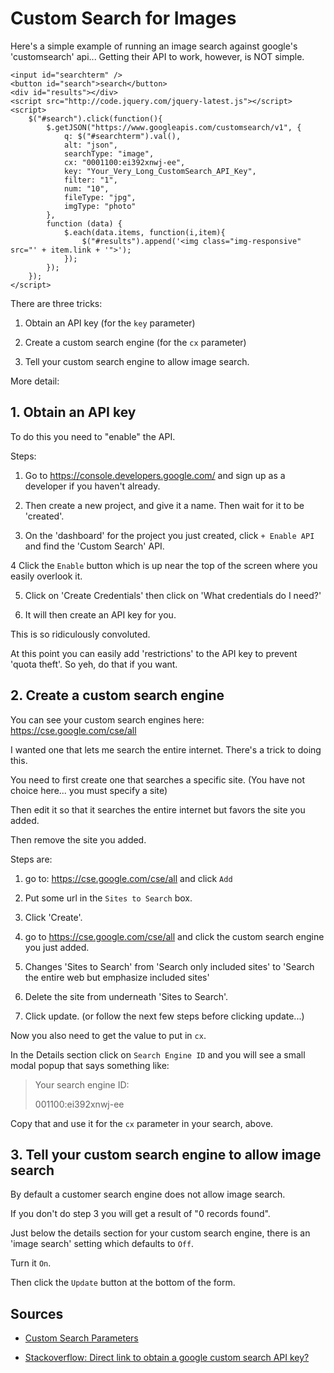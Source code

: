 ﻿# Custom Search for Images

Here's a simple example of running an image search against google's 'customsearch' api... Getting their API to work, however, is NOT simple.

    <input id="searchterm" />
    <button id="search">search</button>
    <div id="results"></div>
    <script src="http://code.jquery.com/jquery-latest.js"></script>
    <script>
        $("#search").click(function(){
            $.getJSON("https://www.googleapis.com/customsearch/v1", {
                q: $("#searchterm").val(),
                alt: "json",
                searchType: "image",
                cx: "0001100:ei392xnwj-ee",
                key: "Your_Very_Long_CustomSearch_API_Key",
                filter: "1",
                num: "10",
                fileType: "jpg",
                imgType: "photo"
            },
            function (data) {
                $.each(data.items, function(i,item){
                    $("#results").append('<img class="img-responsive" src="' + item.link + '">');
                });
            });
        });
    </script>

There are three tricks:

1. Obtain an API key (for the `key` parameter)

2. Create a custom search engine (for the `cx` parameter)

3. Tell your custom search engine to allow image search.

More detail:

## 1. Obtain an API key

To do this you need to "enable" the API.

Steps:

1. Go to <https://console.developers.google.com/> and sign up as a developer if you haven't already.

2. Then create a new project, and give it a name. Then wait for it to be 'created'.

3. On the 'dashboard' for the project you just created, click `+ Enable API` and find the 'Custom Search' API.

4 Click the `Enable` button which is up near the top of the screen where you easily overlook it.

5. Click on 'Create Credentials' then click on 'What credentials do I need?'

6. It will then create an API key for you.

This is so ridiculously convoluted.

At this point you can easily add 'restrictions' to the API key to prevent 'quota theft'. So yeh, do that if you want.

## 2. Create a custom search engine

You can see your custom search engines here: https://cse.google.com/cse/all

I wanted one that lets me search the entire internet. There's a trick to doing this.

You need to first create one that searches a specific site. (You have not choice here... you must specify a site)

Then edit it so that it searches the entire internet but favors the site you added.

Then remove the site you added.

Steps are:

1.  go to: <https://cse.google.com/cse/all>  and click `Add`

2. Put some url in the `Sites to Search` box.

3. Click 'Create'.

4. go to <https://cse.google.com/cse/all>  and click the custom search engine you just added.

5. Changes 'Sites to Search' from 'Search only included sites' to 'Search the entire web but emphasize included sites'

6. Delete the site from underneath 'Sites to Search'.

7. Click update. (or follow the next few steps before clicking update...)

Now you also need to get the value to put in `cx`.

In the Details section click on `Search Engine ID` and you will see a small modal popup that says something like:

> Your search engine ID:
>
> 001100:ei392xnwj-ee

Copy that and use it for the `cx` parameter in your search, above.

## 3. Tell your custom search engine to allow image search

By default a customer search engine does not allow image search.

If you don't do step 3 you will get a result of "0 records found".

Just below the details section for your custom search engine, there is an 'image search' setting which defaults to `Off`.

Turn it `On`.

Then click the `Update` button at the bottom of the form.

## Sources

 * [Custom Search Parameters](https://developers.google.com/apis-explorer/?hl=en_GB#p/customsearch/v1/search.cse.list)

 * [Stackoverflow: Direct link to obtain a google custom search API key?](http://stackoverflow.com/questions/7489862/direct-link-to-obtain-a-google-custom-search-api-key)
